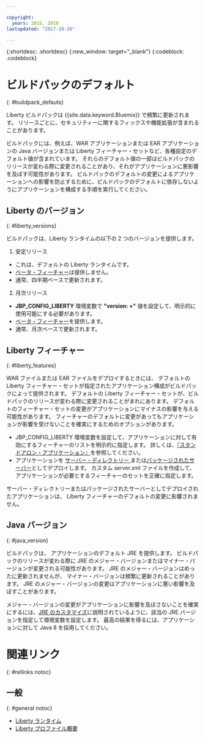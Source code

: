 ```yaml
---

copyright:
  years: 2015, 2018
lastupdated: "2017-10-26"

---
```


{:shortdesc: .shortdesc}
{:new_window: target="_blank"}
{:codeblock: .codeblock}

# ビルドパックのデフォルト
{: #buildpack_defauts}

Liberty ビルドパックは {{site.data.keyword.Bluemix}} で頻繁に更新されます。 リリースごとに、セキュリティーに関するフィックスや機能拡張が含まれることがあります。

ビルドパックには、例えば、WAR アプリケーションまたは EAR アプリケーションの Java バージョンまたは Liberty フィーチャー・セットなど、各種設定のデフォルト値が含まれています。 それらのデフォルト値の一部はビルドパックのリリースが変わる際に変更されることがあり、それがアプリケーションに悪影響を及ぼす可能性があります。 ビルドパックのデフォルトの変更によるアプリケーションへの影響を防止するために、ビルドパックのデフォルトに依存しないようにアプリケーションを構成する手順を実行してください。

## Liberty のバージョン
{: #liberty_versions}

ビルドパックは、Liberty ランタイムの以下の 2 つのバージョンを提供します。
1. 安定リリース
  * これは、デフォルトの Liberty ランタイムです。
  * [ベータ・フィーチャー](usingBetaFeatures.html)は提供しません。
  * 通常、四半期ベースで更新されます。

2. 月次リリース
  * **JBP_CONFIG_LIBERTY** 環境変数で **"version: +"** 値を設定して、明示的に使用可能にする必要があります。
  * [ベータ・フィーチャー](usingBetaFeatures.html)を提供します。
  * 通常、月次ベースで更新されます。

## Liberty フィーチャー
{: #liberty_features}

WAR ファイルまたは EAR ファイルをデプロイするときには、
デフォルトの Liberty フィーチャー・セットが指定されたアプリケーション構成がビルドパックによって提供されます。 デフォルトの Liberty フィーチャー・セットが、ビルドパックのリリースが変わる際に変更されることがまれにあります。 デフォルトのフィーチャー・セットの変更がアプリケーションにマイナスの影響を与える可能性があります。 フィーチャーのデフォルトに変更があってもアプリケーションが影響を受けないことを確実にするためのオプションがあります。

* JBP_CONFIG_LIBERTY 環境変数を設定して、アプリケーションに対して有効にするフィーチャーのリストを明示的に指定します。 詳しくは、[『スタンドアロン・アプリケーション』](optionsForPushing.html#stand_alone_apps)を参照してください。
* アプリケーションを [サーバー・ディレクトリー
](optionsForPushing.html#server_directory)または[パッケージされたサーバー](optionsForPushing.html#packaged_server)としてデプロイします。 カスタム server.xml ファイルを作成して、
アプリケーションが必要とするフィーチャーのセットを正確に指定します。

サーバー・ディレクトリーまたはパッケージされたサーバーとしてデプロイされたアプリケーションは、
Liberty フィーチャーのデフォルトの変更に影響されません。

## Java バージョン
{: #java_version}

ビルドパックは、
アプリケーションのデフォルト JRE を提供します。 ビルドパックのリリースが変わる際に JRE のメジャー・バージョンまたはマイナー・バージョンが変更される可能性があります。 JRE のメジャー・バージョンはめったに更新されませんが、
マイナー・バージョンは頻繁に更新されることがあります。 JRE のメジャー・バージョンの変更はアプリケーションに悪い影響を及ぼすことがあります。

メジャー・バージョンの変更がアプリケーションに影響を及ぼさないことを確実にするには、[JRE のカスタマイズ](customizingJRE.html)に説明されているように、該当の JRE バージョンを指定して環境変数を設定します。 最高の結果を得るには、アプリケーションに対して Java 8 を採用してください。


# 関連リンク
{: #rellinks notoc}
## 一般
{: #general notoc}
* [Liberty ランタイム](index.html)
* [Liberty プロファイル概要](https://www.ibm.com/support/knowledgecenter/SSEQTP_liberty/com.ibm.websphere.wlp.doc/ae/cwlp_about.html)
